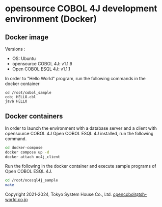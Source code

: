 # opensource COBOL 4J development environment (Docker)

## Docker image

Versions :

- OS: Ubuntu
- opensource COBOL 4J: v1.1.9
- Open COBOL ESQL 4J: v1.1.1

In order to "Hello World" program, run the following commands in the docker container

```
cd /root/cobol_sample
cobj HELLO.cbl
java HELLO
```

## Docker containers

In order to launch the environment with a database server and a client with opensource COBOL 4J Open COBOL ESQL 4J installed, run the following command.

```bash
cd docker-compose
docker compose up -d
docker attach oc4j_client
```

Run the following in the docker container and execute sample programs of Open COBOL ESQL 4J.

```bash
cd /root/ocesql4j_sample
make
```

Copyright 2021-2024, Tokyo System House Co., Ltd. <opencobol@tsh-world.co.jp>
